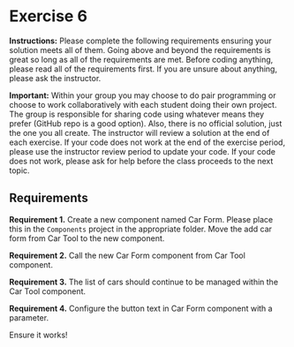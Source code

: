 # Exercise 6

**Instructions:** Please complete the following requirements ensuring your solution meets all of them. Going above and beyond the requirements is great so long as all of the requirements are met. Before coding anything, please read all of the requirements first. If you are unsure about anything, please ask the instructor.

**Important:** Within your group you may choose to do pair programming or choose to work collaboratively with each student doing their own project. The group is responsible for sharing code using whatever means they prefer (GitHub repo is a good option). Also, there is no official solution, just the one you all create. The instructor will review a solution at the end of each exercise. If your code does not work at the end of the exercise period, please use the instructor review period to update your code. If your code does not work, please ask for help before the class proceeds to the next topic.

## Requirements

**Requirement 1.** Create a new component named Car Form. Please place this in the `Components` project in the appropriate folder. Move the add car form from Car Tool to the new component.

**Requirement 2.** Call the new Car Form component from Car Tool component.

**Requirement 3.** The list of cars should continue to be managed within the Car Tool component.

**Requirement 4.** Configure the button text in Car Form component with a parameter.

Ensure it works!
